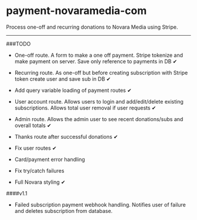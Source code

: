 # payment-novaramedia-com

Process one-off and recurring donations to Novara Media using Stripe.

---

###TODO

- One-off route. A form to make a one off payment. Stripe tokenize and make payment on server. Save only reference to payments in DB ✔

- Recurring route. As one-off but before creating subscription with Stripe token create user and save sub in DB ✔

- Add query variable loading of payment routes ✔

- User account route. Allows users to login and add/edit/delete existing subscriptions. Allows total user removal if user requests ✔

- Admin route. Allows the admin user to see recent donations/subs and overall totals ✔

- Thanks route after successful donations ✔

- Fix user routes ✔

- Card/payment error handling

- Fix try/catch failures

- Full Novara styling ✔

####v1.1

- Failed subscription payment webhook handling. Notifies user of failure and deletes subscription from database.